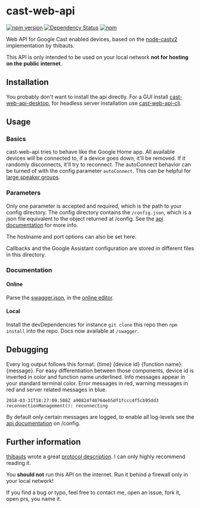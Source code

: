 # cast-web-api
[![npm version](https://badge.fury.io/js/cast-web-api.svg)](https://badge.fury.io/js/cast-web-api)
[![Dependency Status](https://img.shields.io/david/vervallsweg/cast-web-api.svg)](https://david-dm.org/vervallsweg/cast-web-api)
[![npm](https://img.shields.io/npm/dm/cast-web-api.svg?maxAge=2592000)]()

Web API for Google Cast enabled devices, based on the [node-castv2](https://github.com/thibauts/node-castv2 "node-castv2") implementation by thibauts.

This API is only intended to be used on your local network **not for hosting on the public internet**.

## Installation
You probably don't want to install the api directly. For a GUI install [cast-web-api-desktop](https://github.com/vervallsweg/cast-web-api-desktop), for headless server installation use [cast-web-api-cli](https://github.com/vervallsweg/cast-web-api-cli).

## Usage

### Basics
cast-web-api tries to behave like the Google Home app. All available devices will be connected to, if a device goes down, it'll be removed. If it randomly disconnects, it'll try to reconnect.
The autoConnect behavior can be turned of with the config parameter `autoConnect`. This can be helpful for [large speaker groups](https://github.com/vervallsweg/cast-web-api/issues/92).

### Parameters

Only one parameter is accepted and required, which is the path to your config directory.
The config directory contains the `/config.json`, which is a json file equivalent to the object returned at /config.
See the [api documentation](https://github.com/vervallsweg/cast-web-api#documentation) for more info.

The hostname and port options can also be set here.

Callbacks and the Google Assistant configuration are stored in different files in this directory.

### Documentation

#### Online
Parse the [swagger.json](https://raw.githubusercontent.com/vervallsweg/cast-web-api/master/lib/swagger/swagger.json "swagger.json"), in the [online editor](https://editor.swagger.io/).

#### Local
Install the devDependencies for instance `git clone` this repo then `npm install` into the repo. Docs now available at `/swagger`.

## Debugging
Every log output follows this format: {time} {device id} {function name}: {message}.
For easy differentiation between those components, device id is inverted in color and function name underlined.
Info messages appear in your standard terminal color.
Error messages in red, warning messages in red and server related messages in blue.

```
2018-03-31T18:27:09.508Z a90824f40764eb5df1fccc4f5cb95dd3 reconnectionManagement(): reconnecting
```

By default only certain messages are logged, to enable all log-levels see the
[api documentation](https://github.com/vervallsweg/cast-web-api#documentation) on /config.

## Further information
[thibauts](https://github.com/thibauts "thibauts profile") wrote a great [protocol description](https://github.com/thibauts/node-castv2#protocol-description "protocol description"). I can only highly recommend reading it.

You **should not** run this API on the internet. Run it behind a firewall only in your local network!

If you find a bug or typo, feel free to contact me, open an issue, fork it, open prs, you name it.